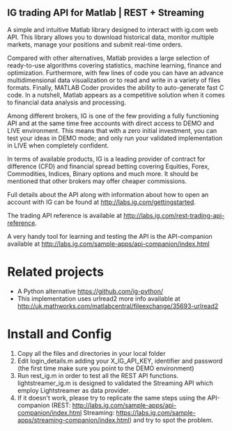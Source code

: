 ## IG trading API for Matlab | REST + Streaming
A simple and intuitive Matlab library designed to interact with ig.com web API. This library allows you to download historical data, monitor multiple markets, manage your positions and submit real-time orders. 

Compared with other alternatives, Matlab provides a large selection of ready-to-use algorithms covering statistics, machine learning, finance and optimization. Furthermore, with few lines of code you can have an advance multidimensional data visualization or to read and write in a variety of files formats. Finally, MATLAB Coder provides the ability to auto-generate fast C code. In a nutshell, Matlab appears as a competitive solution when it comes to financial data analysis and processing.

Among different brokers, IG is one of the few providing a fully functioning API and at the same time free accounts with direct access to DEMO and LIVE environment. This means that with a zero initial investment, you can test your ideas in DEMO mode; and only run your validated implementation in LIVE when completely confident.

In terms of available products, IG is a leading provider of contract for difference (CFD) and financial spread betting covering Equities, Forex, Commodities, Indices, Binary options and much more. It should be mentioned that other brokers may offer cheaper commissions.

Full details about the API along with information about how to open an account with IG can be found at http://labs.ig.com/gettingstarted.

The trading API reference is available at http://labs.ig.com/rest-trading-api-reference.

A very handy tool for learning and testing the API is the API-companion available at http://labs.ig.com/sample-apps/api-companion/index.html 

# Related projects
- A Python alternative https://github.com/ig-python/
- This implementation uses urlread2 more info available at http://uk.mathworks.com/matlabcentral/fileexchange/35693-urlread2

# Install and Config
1. Copy all the files and directories in your local folder
2. Edit login_details.m adding your X_IG_API_KEY, identifier and password (the first time make sure you point to the DEMO environment)
3. Run rest_ig.m in order to test all the REST API functions. lightstreamer_ig.m is designed to validated the Streaming API which employ Lightstreamer as data provider.
4. If it doesn't work, please try to replicate the same steps using the API-companion (REST: http://labs.ig.com/sample-apps/api-companion/index.html Streaming: https://labs.ig.com/sample-apps/streaming-companion/index.html) and try to spot the problem.
